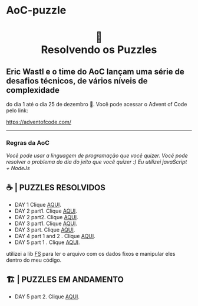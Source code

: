 # AoC-puzzle


<h1 align="center">
📄<br>Resolvendo os Puzzles
</h1>

## Eric Wastl e o time do AoC lançam uma série de desafios técnicos, de vários níveis de complexidade

do dia 1 até o dia 25 de dezembro :santa:. Você pode acessar o Advent of Code pelo link:

https://adventofcode.com/

---

### Regras da AoC

_Você pode usar a linguagem de programação que você quizer. 
Você pode resolver o problema do dia do jeito que você quizer :)_
_Eu utilizei javaScript + NodeJs_

## ☕ | PUZZLES RESOLVIDOS

* DAY 1 Clique [AQUI](https://github.com/diego-maker/AoC-puzzle/blob/main/src/day1.js).<br>
* DAY 2 part1. Clique [AQUI](https://github.com/diego-maker/AoC-puzzle/blob/main/src/day2_part1.js).<br>
* DAY 2 part2. Clique [AQUI](https://github.com/diego-maker/AoC-puzzle/blob/main/src/day2_part2.js).<br>
* DAY 3 part1. Clique [AQUI](https://github.com/diego-maker/AoC-puzzle/blob/main/src/day3_part1.js).<br>
* DAY 3 part. Clique [AQUI](https://github.com/diego-maker/AoC-puzzle/blob/main/src/day3_part2.js).<br>
* DAY 4 part 1 and 2 . Clique [AQUI](https://github.com/diego-maker/AoC-puzzle/blob/main/src/day4.js).<br>
* DAY 5 part 1 . Clique [AQUI](https://github.com/diego-maker/AoC-puzzle/blob/main/src/day5_part1.js).<br>


utilizei a lib <a href="https://www.npmjs.com/package/fs-js">FS</a> para ler o arquivo com os dados fixos e manipular eles dentro do meu código.

## :building_construction: | PUZZLES EM ANDAMENTO
* DAY 5 part 2. Clique [AQUI](https://github.com/diego-maker/AoC-puzzle/blob/main/src/day5_part2.js).<br>
